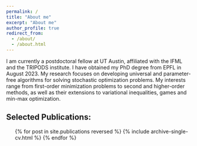 ```yaml
---
permalink: /
title: "About me"
excerpt: "About me"
author_profile: true
redirect_from: 
  - /about/
  - /about.html
---
```


I am currently a postdoctoral fellow at UT Austin, affiliated with the IFML and the TRIPODS institute. I have obtained my PhD degree from EPFL in August 2023. My research focuses on developing universal and parameter-free algorithms for solving stochastic optimization problems. My interests range from first-order minimization problems to second and higher-order methods, as well as their extensions to variational inequalities, games and min-max optimization.

Selected Publications:
------
<ul>{% for post in site.publications reversed %}
    {% include archive-single-cv.html %}
  {% endfor %}</ul>

<!-- Header 1
======

Header 2
------

**Header 3** -->

